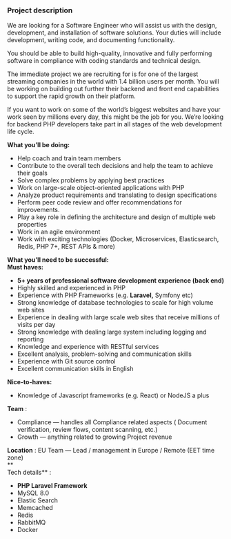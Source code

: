 ### Project description

We are looking for a Software Engineer who will assist us with the design,
development, and installation of software solutions. Your duties will include
development, writing code, and documenting functionality.

You should be able to build high-quality, innovative and fully performing
software in compliance with coding standards and technical design.

The immediate project we are recruiting for is for one of the largest
streaming companies in the world with 1.4 billion users per month. You will be
working on building out further their backend and front end capabilities to
support the rapid growth on their platform.

If you want to work on some of the world’s biggest websites and have your work
seen by millions every day, this might be the job for you. We’re looking for
backend PHP developers take part in all stages of the web development life
cycle.  
  
**What you’ll be doing:**

  * Help coach and train team members
  * Contribute to the overall tech decisions and help the team to achieve their goals
  * Solve complex problems by applying best practices
  * Work on large-scale object-oriented applications with PHP
  * Analyze product requirements and translating to design specifications
  * Perform peer code review and offer recommendations for improvements.
  * Play a key role in defining the architecture and design of multiple web properties
  * Work in an agile environment
  * Work with exciting technologies (Docker, Microservices, Elasticsearch, Redis, PHP 7+, REST APIs & more)

  
**What you’ll need to be successful:**  
**Must haves:**

  * **5+ years of professional software development experience (back end)**
  * Highly skilled and experienced in PHP
  * Experience with PHP Frameworks (e.g. **Laravel,** Symfony etc)
  * Strong knowledge of database technologies to scale for high volume web sites
  * Experience in dealing with large scale web sites that receive millions of visits per day
  * Strong knowledge with dealing large system including logging and reporting
  * Knowledge and experience with RESTful services
  * Excellent analysis, problem-solving and communication skills
  * Experience with Git source control
  * Excellent communication skills in English

**Nice-to-haves:**

  * Knowledge of Javascript frameworks (e.g. React) or NodeJS a plus

**Team** :

  * Compliance — handles all Compliance related aspects ( Document verification, review flows, content scanning, etc.)
  * Growth — anything related to growing Project revenue

**Location** : EU Team — Lead / management in Europe / Remote (EET time zone)  
**  
Tech details** :

  * **PHP Laravel Framework**
  * MySQL 8.0
  * Elastic Search
  * Memcached
  * Redis
  * RabbitMQ
  * Docker